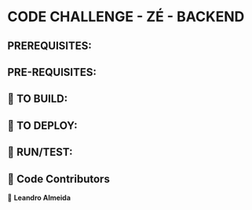 # CODE CHALLENGE - ZÉ - BACKEND

## PREREQUISITES:
## PRE-REQUISITES:

## 🔨 TO BUILD:
## 🚀 TO DEPLOY:

## 🏃 RUN/TEST:
## 🤝 Code Contributors

👤 **Leandro Almeida**